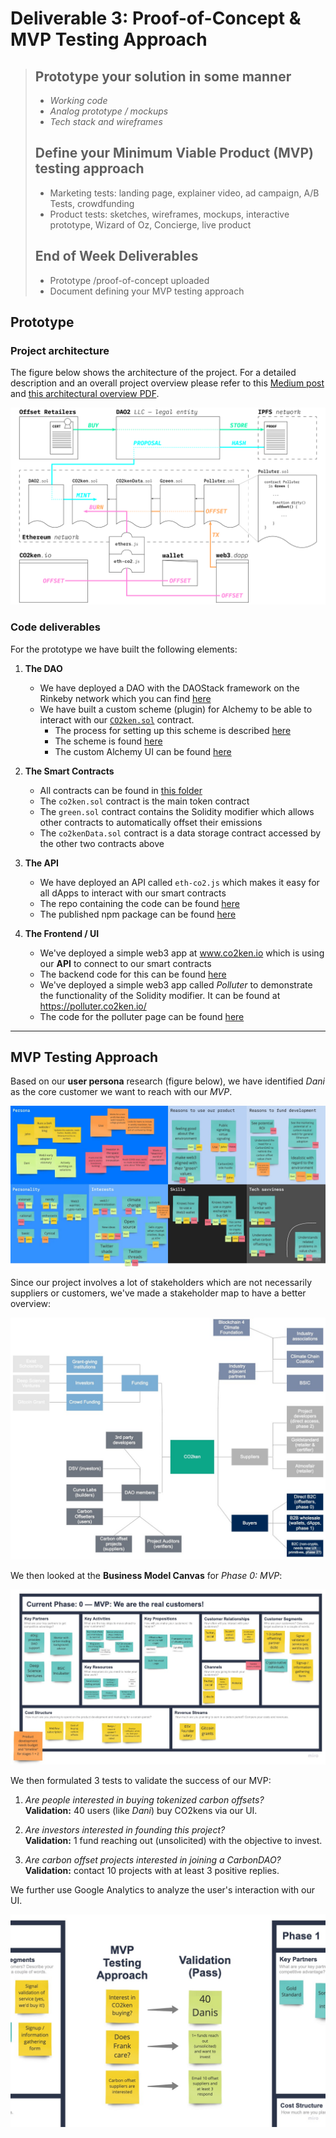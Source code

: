 # Deliverable 3: Proof-of-Concept & MVP Testing Approach

> ## Prototype your solution in some manner
> * *Working code*
> * *Analog prototype / mockups*
> * *Tech stack and wireframes*
> ## Define your Minimum Viable Product (MVP) testing approach
> * Marketing tests: landing page, explainer video, ad campaign, A/B Tests, crowdfunding
> * Product tests: sketches, wireframes, mockups, interactive prototype, Wizard of Oz, Concierge, live product
> ## End of Week Deliverables
> * Prototype /proof-of-concept uploaded
> * Document defining your MVP testing approach  


## Prototype
### Project architecture
The figure below shows the architecture of the project. For a detailed description and an overall project overview please refer to this [Medium post](https://medium.com/curve-labs/co2ken-genesis-74d7a1387ea1) and [this architectural overview PDF](https://github.com/CO2ken/BSCI/blob/master/Deliverable%20%233/Architecture%20overview.pdf).

![Architecture](https://github.com/CO2ken/CO2ken/blob/master/Presentation/Illustrations/DAO2architecture6.png)

### Code deliverables

For the prototype we have built the following elements:
1. **The DAO**
    * We have deployed a DAO with the DAOStack framework on the Rinkeby network which you can find [here](https://alchemy-staging-rinkeby.herokuapp.com/dao/0xe953b4706b66d4f34100ccc5e3ef5dc8acc5e775)
    * We have built a custom scheme (plugin) for Alchemy to be able to interact with our [`CO2ken.sol`](https://github.com/CO2ken/CO2ken/blob/master/Contracts/co2ken.sol) contract. 
        * The process for setting up this scheme is described [here](https://github.com/CO2ken/CO2ken/blob/master/DAO/DAOStack%20setup/setup.md)
        * The scheme is found [here](https://github.com/CO2ken/CO2ken/blob/master/DAO/DAOStack%20setup/CO2ken.json)
        * The custom Alchemy UI can be found [here](https://github.com/CO2ken/alchemy)
    
2. **The Smart Contracts**
    * All contracts can be found in [this folder](https://github.com/CO2ken/CO2ken/tree/master/Contracts)
    * The `co2ken.sol` contract is the main token contract
    * The `green.sol` contract contains the Solidity modifier which allows other contracts to automatically offset their emissions
    * The `co2kenData.sol` contract is a data storage contract accessed by the other two contracts above

3. **The API**
    * We have deployed an API called `eth-co2.js` which makes it easy for all dApps to interact with our smart contracts
    * The repo containing the code can be found [here](https://github.com/CO2ken/eth-co2)
    * The published npm package can be found [here](https://www.npmjs.com/package/eth-co2)

4. **The Frontend / UI**
    * We've deployed a simple web3 app at www.co2ken.io which is using our **API** to connect to our smart contracts
    * The backend code for this can be found [here](https://github.com/CO2ken/demo-frontend/tree/master/webflow)
    * We've deployed a simple web3 app called *Polluter* to demonstrate the functionality of the Solidity modifier. It can be found at https://polluter.co2ken.io/
    * The code for the polluter page can be found [here](https://github.com/CO2ken/demo-frontend/tree/master/polluter)

* * *

## MVP Testing Approach

Based on our **user persona** research (figure below), we have identified *Dani* as the core customer we want to reach with our *MVP*. 

![User Persona](https://github.com/CO2ken/BSCI/blob/master/Deliverable%20%233/User%20Persona.jpg)

Since our project involves a lot of stakeholders which are not necessarily suppliers or customers, we've made a stakeholder map to have a better overview:

![Stakeholder Map](https://github.com/CO2ken/BSCI/blob/master/Deliverable%20%233/Stakeholder%20Map.jpg)

We then looked at the **Business Model Canvas** for *Phase 0: MVP*:

![User Persona](https://github.com/CO2ken/BSCI/blob/master/Deliverable%20%233/MVP%20Business%20Model%20Canvas.jpg)

We then formulated 3 tests to validate the success of our MVP:
1. *Are people interested in buying tokenized carbon offsets?*  
    **Validation:** 40 users (like *Dani*) buy CO2kens via our UI.

2. *Are investors interested in founding this project?*  
    **Validation:** 1 fund reaching out (unsolicited) with the objective to invest.

3. *Are carbon offset projects interested in joining a CarbonDAO?*  
    **Validation:** contact 10 projects with at least 3 positive replies.

We further use Google Analytics to analyze the user's interaction with our UI.

![MVP Testing Approach](https://github.com/CO2ken/BSCI/blob/master/Deliverable%20%233/MVP%20Testing%20Approach.jpg)
